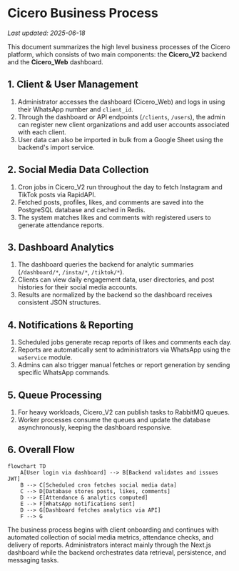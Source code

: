 # Cicero Business Process
*Last updated: 2025-06-18*

This document summarizes the high level business processes of the Cicero platform, which consists of two main components: the **Cicero_V2** backend and the **Cicero_Web** dashboard.

## 1. Client & User Management

1. Administrator accesses the dashboard (Cicero_Web) and logs in using their WhatsApp number and `client_id`.
2. Through the dashboard or API endpoints (`/clients`, `/users`), the admin can register new client organizations and add user accounts associated with each client.
3. User data can also be imported in bulk from a Google Sheet using the backend's import service.

## 2. Social Media Data Collection

1. Cron jobs in Cicero_V2 run throughout the day to fetch Instagram and TikTok posts via RapidAPI.
2. Fetched posts, profiles, likes, and comments are saved into the PostgreSQL database and cached in Redis.
3. The system matches likes and comments with registered users to generate attendance reports.

## 3. Dashboard Analytics

1. The dashboard queries the backend for analytic summaries (`/dashboard/*`, `/insta/*`, `/tiktok/*`).
2. Clients can view daily engagement data, user directories, and post histories for their social media accounts.
3. Results are normalized by the backend so the dashboard receives consistent JSON structures.

## 4. Notifications & Reporting

1. Scheduled jobs generate recap reports of likes and comments each day.
2. Reports are automatically sent to administrators via WhatsApp using the `waService` module.
3. Admins can also trigger manual fetches or report generation by sending specific WhatsApp commands.

## 5. Queue Processing

1. For heavy workloads, Cicero_V2 can publish tasks to RabbitMQ queues.
2. Worker processes consume the queues and update the database asynchronously, keeping the dashboard responsive.

## 6. Overall Flow

```mermaid
flowchart TD
    A[User login via dashboard] --> B[Backend validates and issues JWT]
    B --> C[Scheduled cron fetches social media data]
    C --> D[Database stores posts, likes, comments]
    D --> E[Attendance & analytics computed]
    E --> F[WhatsApp notifications sent]
    D --> G[Dashboard fetches analytics via API]
    F --> G
```

The business process begins with client onboarding and continues with automated collection of social media metrics, attendance checks, and delivery of reports. Administrators interact mainly through the Next.js dashboard while the backend orchestrates data retrieval, persistence, and messaging tasks.
